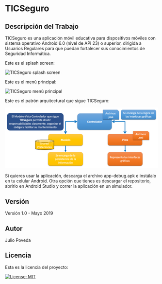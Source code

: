 # TICSeguro

## Descripción del Trabajo

TICSeguro es una aplicación móvil educativa para dispositivos móviles con sistema operativo Android 6.0 (nivel de API 23) o superior, dirigida a Usuarios Regulares para que puedan fortalecer sus conocimientos de Seguridad Informática.

Este es el splash screen:

<img alt="TICSeguro splash screen" src="https://github.com/JulioPoveda/TICSeguro/blob/master/images/TICSeguro_splash_screen.png?raw=true" height="500" width="300">

Este es el menú principal:

<img alt="TICSeguro menú principal" src="https://github.com/JulioPoveda/TICSeguro/blob/master/images/TICSeguro_main_menu.png?raw=true" height="500" width="300">

Este es el patrón arquitectural que sigue TICSeguro:

![TICSeguro Model View Controller Architectural Pattern](https://raw.githubusercontent.com/JulioPoveda/TICSeguro/master/ARCHITECTURAL_PATTERN.png)

Si quieres usar la aplicación, descarga el archivo app-debug.apk e instálalo en tu celular Android. Otra opción que tienes es descargar el repositorio, abrirlo en Android Studio y correr la aplicación en un simulador.

## Versión

Versión 1.0 - Mayo 2019

## Autor

Julio Poveda

## Licencia

Esta es la licencia del proyecto:

[![License: MIT](https://img.shields.io/badge/License-MIT-yellow.svg)](https://opensource.org/licenses/MIT)
